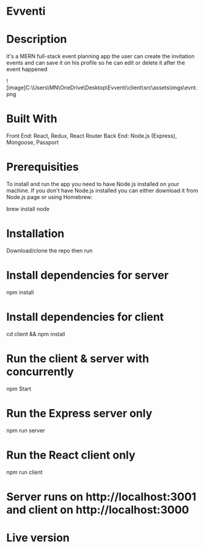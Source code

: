 # Evventi

# Description
it's a MERN full-stack event planning app 
the user can create the invitation events and can save it on his profile so he can edit or delete it after the event happened

![image]C:\Users\MN\OneDrive\Desktop\Evventi\client\src\assets\imgs\evnt.png

# Built With
Front End: React, Redux, React Router 
Back End: Node.js (Express), Mongoose, Passport

# Prerequisities
To install and run the app you need to have Node.js installed on your machine. If you don't have Node.js installed you can either download it from Node.js page or using Homebrew:

brew install node

# Installation

Download/clone the repo then run

# Install dependencies for server
npm install

# Install dependencies for client
cd client && npm install

# Run the client & server with concurrently
npm Start

# Run the Express server only
npm run server

# Run the React client only
npm run client

# Server runs on http://localhost:3001 and client on http://localhost:3000


# Live version
